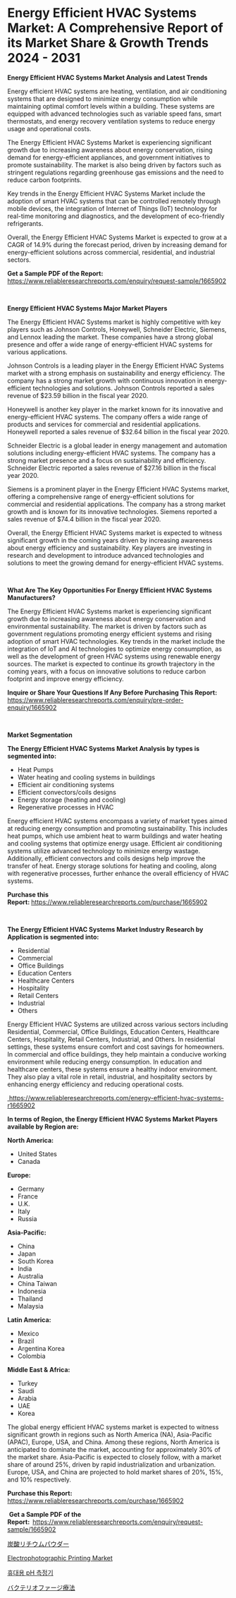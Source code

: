 <p><h1>Energy Efficient HVAC Systems Market: A Comprehensive Report of its Market Share & Growth Trends 2024 - 2031</h1></p><p><strong>Energy Efficient HVAC Systems Market Analysis and Latest Trends</strong></p>
<p><p>Energy efficient HVAC systems are heating, ventilation, and air conditioning systems that are designed to minimize energy consumption while maintaining optimal comfort levels within a building. These systems are equipped with advanced technologies such as variable speed fans, smart thermostats, and energy recovery ventilation systems to reduce energy usage and operational costs.</p><p>The Energy Efficient HVAC Systems Market is experiencing significant growth due to increasing awareness about energy conservation, rising demand for energy-efficient appliances, and government initiatives to promote sustainability. The market is also being driven by factors such as stringent regulations regarding greenhouse gas emissions and the need to reduce carbon footprints.</p><p>Key trends in the Energy Efficient HVAC Systems Market include the adoption of smart HVAC systems that can be controlled remotely through mobile devices, the integration of Internet of Things (IoT) technology for real-time monitoring and diagnostics, and the development of eco-friendly refrigerants.</p><p>Overall, the Energy Efficient HVAC Systems Market is expected to grow at a CAGR of 14.9% during the forecast period, driven by increasing demand for energy-efficient solutions across commercial, residential, and industrial sectors.</p></p>
<p><strong>Get a Sample PDF of the Report:&nbsp;</strong> <a href="https://www.reliableresearchreports.com/enquiry/request-sample/1665902">https://www.reliableresearchreports.com/enquiry/request-sample/1665902</a></p>
<p>&nbsp;</p>
<p><strong>Energy Efficient HVAC Systems Major Market Players</strong></p>
<p><p>The Energy Efficient HVAC Systems market is highly competitive with key players such as Johnson Controls, Honeywell, Schneider Electric, Siemens, and Lennox leading the market. These companies have a strong global presence and offer a wide range of energy-efficient HVAC systems for various applications.</p><p>Johnson Controls is a leading player in the Energy Efficient HVAC Systems market with a strong emphasis on sustainability and energy efficiency. The company has a strong market growth with continuous innovation in energy-efficient technologies and solutions. Johnson Controls reported a sales revenue of $23.59 billion in the fiscal year 2020.</p><p>Honeywell is another key player in the market known for its innovative and energy-efficient HVAC systems. The company offers a wide range of products and services for commercial and residential applications. Honeywell reported a sales revenue of $32.64 billion in the fiscal year 2020.</p><p>Schneider Electric is a global leader in energy management and automation solutions including energy-efficient HVAC systems. The company has a strong market presence and a focus on sustainability and efficiency. Schneider Electric reported a sales revenue of $27.16 billion in the fiscal year 2020.</p><p>Siemens is a prominent player in the Energy Efficient HVAC Systems market, offering a comprehensive range of energy-efficient solutions for commercial and residential applications. The company has a strong market growth and is known for its innovative technologies. Siemens reported a sales revenue of $74.4 billion in the fiscal year 2020.</p><p>Overall, the Energy Efficient HVAC Systems market is expected to witness significant growth in the coming years driven by increasing awareness about energy efficiency and sustainability. Key players are investing in research and development to introduce advanced technologies and solutions to meet the growing demand for energy-efficient HVAC systems.</p></p>
<p>&nbsp;</p>
<p><strong>What Are The Key Opportunities For Energy Efficient HVAC Systems Manufacturers?</strong></p>
<p><p>The Energy Efficient HVAC Systems market is experiencing significant growth due to increasing awareness about energy conservation and environmental sustainability. The market is driven by factors such as government regulations promoting energy efficient systems and rising adoption of smart HVAC technologies. Key trends in the market include the integration of IoT and AI technologies to optimize energy consumption, as well as the development of green HVAC systems using renewable energy sources. The market is expected to continue its growth trajectory in the coming years, with a focus on innovative solutions to reduce carbon footprint and improve energy efficiency.</p></p>
<p><strong>Inquire or Share Your Questions If Any Before Purchasing This Report:</strong> <a href="https://www.reliableresearchreports.com/enquiry/pre-order-enquiry/1665902">https://www.reliableresearchreports.com/enquiry/pre-order-enquiry/1665902</a></p>
<p>&nbsp;</p>
<p><strong>Market Segmentation</strong></p>
<p><strong>The Energy Efficient HVAC Systems Market Analysis by types is segmented into:</strong></p>
<p><ul><li>Heat Pumps</li><li>Water heating and cooling systems in buildings</li><li>Efficient air conditioning systems</li><li>Efficient convectors/coils designs</li><li>Energy storage (heating and cooling)</li><li>Regenerative processes in HVAC</li></ul></p>
<p><p>Energy efficient HVAC systems encompass a variety of market types aimed at reducing energy consumption and promoting sustainability. This includes heat pumps, which use ambient heat to warm buildings and water heating and cooling systems that optimize energy usage. Efficient air conditioning systems utilize advanced technology to minimize energy wastage. Additionally, efficient convectors and coils designs help improve the transfer of heat. Energy storage solutions for heating and cooling, along with regenerative processes, further enhance the overall efficiency of HVAC systems.</p></p>
<p><strong>Purchase this Report:&nbsp;</strong><a href="https://www.reliableresearchreports.com/purchase/1665902">https://www.reliableresearchreports.com/purchase/1665902</a></p>
<p>&nbsp;</p>
<p><strong>The Energy Efficient HVAC Systems Market Industry Research by Application is segmented into:</strong></p>
<p><ul><li>Residential</li><li>Commercial</li><li>Office Buildings</li><li>Education Centers</li><li>Healthcare Centers</li><li>Hospitality</li><li>Retail Centers</li><li>Industrial</li><li>Others</li></ul></p>
<p><p>Energy Efficient HVAC Systems are utilized across various sectors including Residential, Commercial, Office Buildings, Education Centers, Healthcare Centers, Hospitality, Retail Centers, Industrial, and Others. In residential settings, these systems ensure comfort and cost savings for homeowners. In commercial and office buildings, they help maintain a conducive working environment while reducing energy consumption. In education and healthcare centers, these systems ensure a healthy indoor environment. They also play a vital role in retail, industrial, and hospitality sectors by enhancing energy efficiency and reducing operational costs.</p></p>
<p><a href="https://www.reliableresearchreports.com/energy-efficient-hvac-systems-r1665902">&nbsp;https://www.reliableresearchreports.com/energy-efficient-hvac-systems-r1665902</a></p>
<p><strong>In terms of Region, the Energy Efficient HVAC Systems Market Players available by Region are:</strong></p>
<p>
    <p> <strong> North America: </strong>
        <ul>
            <li>United States</li>
            <li>Canada</li>
        </ul>
        </p> 
    <p> <strong> Europe: </strong>
        <ul>
            <li>Germany</li>
            <li>France</li>
            <li>U.K.</li>
            <li>Italy</li>
            <li>Russia</li>
        </ul>
        </p> 
    <p> <strong> Asia-Pacific: </strong>
        <ul>
            <li>China</li>
            <li>Japan</li>
            <li>South Korea</li>
            <li>India</li>
            <li>Australia</li>
            <li>China Taiwan</li>
            <li>Indonesia</li>
            <li>Thailand</li>
            <li>Malaysia</li>
        </ul>
        </p> 
    <p> <strong> Latin America: </strong>
        <ul>
            <li>Mexico</li>
            <li>Brazil</li>
            <li>Argentina Korea</li>
            <li>Colombia</li>
        </ul>
        </p> 
    <p> <strong> Middle East & Africa: </strong>
        <ul>
            <li>Turkey</li>
            <li>Saudi</li>
            <li>Arabia</li>
            <li>UAE</li>
            <li>Korea</li>
        </ul>
    </p>
    </p>
<p><p>The global energy efficient HVAC systems market is expected to witness significant growth in regions such as North America (NA), Asia-Pacific (APAC), Europe, USA, and China. Among these regions, North America is anticipated to dominate the market, accounting for approximately 30% of the market share. Asia-Pacific is expected to closely follow, with a market share of around 25%, driven by rapid industrialization and urbanization. Europe, USA, and China are projected to hold market shares of 20%, 15%, and 10% respectively.</p></p>
<p><strong>Purchase this Report: </strong><a href="https://www.reliableresearchreports.com/purchase/1665902">https://www.reliableresearchreports.com/purchase/1665902</a></p>
<p>&nbsp;<strong>Get a Sample PDF of the Report:&nbsp;&nbsp;</strong><a href="https://www.reliableresearchreports.com/enquiry/request-sample/1665902">https://www.reliableresearchreports.com/enquiry/request-sample/1665902</a></p>
<p><strong></strong></p>
<p><p><a href="https://medium.com/@jaylonlesch1993/%E3%83%AA%E3%83%81%E3%82%A6%E3%83%A0%E3%82%AB%E3%83%BC%E3%83%9C%E3%83%8D%E3%83%BC%E3%83%88%E3%83%91%E3%82%A6%E3%83%80%E3%83%BC%E5%B8%82%E5%A0%B4%E3%81%AE%E8%AA%BF%E6%9F%BB%E5%A0%B1%E5%91%8A%E6%9B%B8-%E3%81%9D%E3%81%AE%E6%AD%B4%E5%8F%B2%E3%81%A82031%E5%B9%B4%E3%81%BE%E3%81%A7%E3%81%AE%E4%BA%88%E6%B8%AC-059328727e7f">炭酸リチウムパウダー</a></p><p><a href="https://github.com/NorbertYates/Market-Research-Report-List-4/blob/main/electrophotographic-printing-market.md">Electrophotographic Printing Market</a></p><p><a href="https://medium.com/@londonacobson5656/%EC%86%90%EC%9E%A1%EC%9D%B4%ED%98%95-ph-%EB%AF%B8%ED%84%B0-%EC%8B%9C%EC%9E%A5-%EA%B7%9C%EB%AA%A8-%EB%B0%8F-%EC%8B%9C%EC%9E%A5-%EB%8F%99%ED%96%A5-%EC%99%84%EC%A0%84%ED%95%9C-%EC%82%B0%EC%97%85-%EA%B0%9C%EC%9A%94-2024%EB%85%84%EB%B6%80%ED%84%B0-2031%EB%85%84%EA%B9%8C%EC%A7%80-9f3a9f9fb112">휴대용 pH 측정기</a></p><p><a href="https://medium.com/@akio198300/%E7%B4%B0%E8%8F%8C%E3%83%95%E3%82%A1%E3%83%BC%E3%82%B8%E7%99%82%E6%B3%95%E5%B8%82%E5%A0%B4%E5%88%86%E6%9E%90-%E3%81%9D%E3%81%AEcagr-%E5%B8%82%E5%A0%B4%E3%82%BB%E3%82%B0%E3%83%A1%E3%83%B3%E3%83%86%E3%83%BC%E3%82%B7%E3%83%A7%E3%83%B3%E3%81%A8%E3%82%B0%E3%83%AD%E3%83%BC%E3%83%90%E3%83%AB%E6%A5%AD%E7%95%8C%E6%A6%82%E8%A6%81-d30bc2c0353b">バクテリオファージ療法</a></p></p>